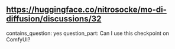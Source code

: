 ## https://huggingface.co/nitrosocke/mo-di-diffusion/discussions/32

contains_question: yes
question_part: Can I use this checkpoint on ComfyUI?